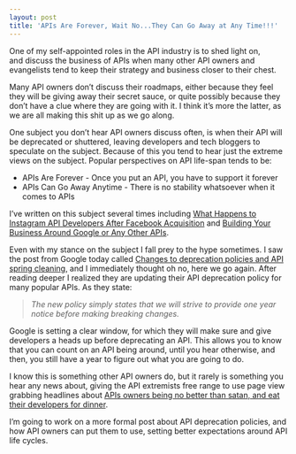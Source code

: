 ```yaml
---
layout: post
title: 'APIs Are Forever, Wait No...They Can Go Away at Any Time!!!'
---
```

<p><img style="padding: 15px;" src="http://kinlane-productions.s3.amazonaws.com/google/Google-Developer-Blog-Logo.png" alt="" align="right" /></p>
<p>One of my self-appointed roles in the API industry is to shed light on, and discuss the business of APIs when many other API owners and evangelists tend to keep their strategy and business closer to their chest.</p>
<p>Many API owners don&rsquo;t discuss their roadmaps, either because they feel they will be giving away their secret sauce, or quite possibly because they don&rsquo;t have a clue where they are going with it.  I think it&rsquo;s more the latter, as we are all making this shit up as we go along.</p>
<p>One subject you don&rsquo;t hear API owners discuss often, is when their API will be deprecated or shuttered, leaving developers and tech bloggers to speculate on the subject.  Because of this you tend to hear just the extreme views on the subject.  Popular perspectives on API life-span tends to be:</p>
<ul class="mainlist">
<li>APIs Are Forever - Once you put an API, you have to support it forever</li>
<li>APIs Can Go Away Anytime - There is no stability whatsoever when it comes to APIs</li>
</ul>
<p>I&rsquo;ve written on this subject several times including <a href="/2012/04/09/what-happens-to-instagram-api-developers-after-facebook-acquisition/">What Happens to Instagram API Developers After Facebook Acquisition</a> and <a href="/2011/05/28/building-your-business-around-google-or-any-other-apis/">Building Your Business Around Google or Any Other APIs</a>.</p>
<p>Even with my stance on the subject I fall prey to the hype sometimes.  I saw the post from Google today called <a href="http://googledevelopers.blogspot.com/2012/04/changes-to-deprecation-policies-and-api.html">Changes to deprecation policies and API spring cleaning</a>, and I immediately thought oh no, here we go again.  After reading deeper I realized they are updating their API deprecation policy for many popular APIs.  As they state:</p>
<blockquote><em>The new policy simply states that we will strive to provide one year notice before making breaking changes.</em></blockquote>
<p>Google is setting a clear window, for which they will make sure and give developers a heads up before deprecating an API.  This allows you to know that you can count on an API being around, until you hear otherwise, and then, you still have a year to figure out what you are going to do.</p>
<p>I know this is something other API owners do, but it rarely is something you hear any news about, giving the API extremists free range to use page view grabbing headlines about <a href="/2012/03/30/why-tech-bloggers-suck-and-not-apis/">APIs owners being no better than satan, and eat their developers for dinner</a>.</p>
<p>I&rsquo;m going to work on a more formal post about API deprecation policies, and how API owners can put them to use, setting better expectations around API life cycles.</p>